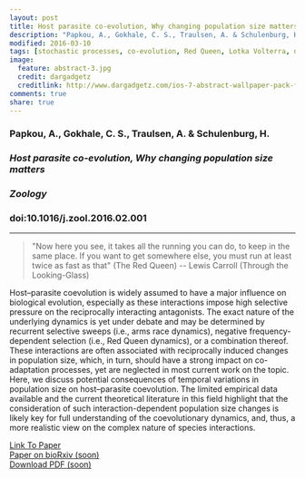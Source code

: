 ```yaml
---
layout: post
title: Host parasite co-evolution, Why changing population size matters
description: "Papkou, A., Gokhale, C. S., Traulsen, A. & Schulenburg, H. (2016). Host parasite co-evolution, Why changing population size matters, Zoology"
modified: 2016-03-10
tags: [stochastic processes, co-evolution, Red Queen, Lotka Volterra, drift]
image:
  feature: abstract-3.jpg
  credit: dargadgetz
  creditlink: http://www.dargadgetz.com/ios-7-abstract-wallpaper-pack-for-iphone-5-and-ipod-touch-retina/
comments: true
share: true
---
```


### Papkou, A., Gokhale, C. S., Traulsen, A. & Schulenburg, H.

### *Host parasite co-evolution, Why changing population size matters*

### *Zoology*

### doi:10.1016/j.zool.2016.02.001

***

> "Now here you see, it takes all the running you can do, to keep in the same place. If you want to get somewhere else, you must run at least twice as fast as that" (The Red Queen)
-- Lewis Carroll (Through the Looking-Glass)


Host–parasite coevolution is widely assumed to have a major influence on biological evolution, especially as these interactions impose high selective pressure on the reciprocally interacting antagonists. The exact nature of the underlying dynamics is yet under debate and may be determined by recurrent selective sweeps (i.e., arms race dynamics), negative frequency-dependent selection (i.e., Red Queen dynamics), or a combination thereof. These interactions are often associated with reciprocally induced changes in population size, which, in turn, should have a strong impact on co-adaptation processes, yet are neglected in most current work on the topic. Here, we discuss potential consequences of temporal variations in population size on host–parasite coevolution. The limited empirical data available and the current theoretical literature in this field highlight that the consideration of such interaction-dependent population size changes is likely key for full understanding of the coevolutionary dynamics, and, thus, a more realistic view on the complex nature of species interactions.

<div markdown="0"><a href="http://www.sciencedirect.com/science/article/pii/S0944200616300071" class="btn btn-success">Link To Paper</a></div>

<div markdown="0"><a href="#" class="btn btn-success">Paper on bioRxiv (soon)</a></div>

<div markdown="0"><a href="#" class="btn btn-info">Download PDF (soon)</a></div>
